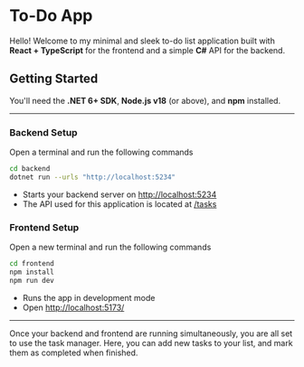 # To-Do App

Hello! Welcome to my minimal and sleek to-do list application built with **React + TypeScript** for the frontend and a simple **C#** API for the backend.

## Getting Started

You'll need the **.NET 6+ SDK**, **Node.js v18** (or above), and **npm** installed.

---

### Backend Setup
Open a terminal and run the following commands
```bash
cd backend
dotnet run --urls "http://localhost:5234"
```

- Starts your backend server on [http://localhost:5234](http://localhost:5234)
- The API used for this application is located at [/tasks](http://localhost:5234/tasks)

### Frontend Setup
Open a new terminal and run the following commands
```bash
cd frontend
npm install
npm run dev
```

- Runs the app in development mode
- Open [http://localhost:5173/](http://localhost:5173/)

---

Once your backend and frontend are running simultaneously, you are all set to use the task manager. Here, you can add new tasks to your list, and mark them as completed when finished. 